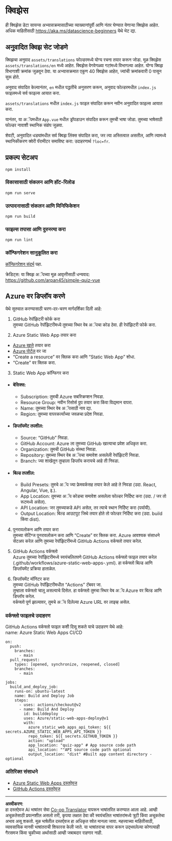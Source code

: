 <!--
CO_OP_TRANSLATOR_METADATA:
{
  "original_hash": "e92c33ea498915a13c9aec162616db18",
  "translation_date": "2025-08-27T17:54:23+00:00",
  "source_file": "quiz-app/README.md",
  "language_code": "mr"
}
-->
# क्विझेस

ही क्विझेस डेटा सायन्स अभ्यासक्रमासाठीच्या व्याख्यानांपूर्वी आणि नंतर घेण्यात येणाऱ्या क्विझेस आहेत. अधिक माहितीसाठी https://aka.ms/datascience-beginners येथे भेट द्या.

## अनुवादित क्विझ सेट जोडणे

क्विझचा अनुवाद `assets/translations` फोल्डरमध्ये योग्य रचना तयार करून जोडा. मूळ क्विझेस `assets/translations/en` मध्ये आहेत. क्विझेस वेगवेगळ्या गटांमध्ये विभागल्या आहेत. योग्य क्विझ विभागाशी क्रमांक जुळवून ठेवा. या अभ्यासक्रमात एकूण 40 क्विझेस आहेत, ज्यांची क्रमांकवारी 0 पासून सुरू होते.

अनुवाद संपादित केल्यानंतर, `en` मधील पद्धतींचे अनुसरण करून, अनुवाद फोल्डरमधील `index.js` फाइलमध्ये सर्व फाइल्स आयात करा.

`assets/translations` मधील `index.js` फाइल संपादित करून नवीन अनुवादित फाइल्स आयात करा.

यानंतर, या अॅपमधील `App.vue` मधील ड्रॉपडाउन संपादित करून तुमची भाषा जोडा. तुमच्या भाषेसाठी फोल्डर नावाशी स्थानिक संक्षेप जुळवा.

शेवटी, अनुवादित धड्यांमधील सर्व क्विझ लिंक्स संपादित करा, जर त्या अस्तित्वात असतील, आणि त्यामध्ये स्थानिकीकरण क्वेरी पॅरामीटर समाविष्ट करा: उदाहरणार्थ `?loc=fr`.

## प्रकल्प सेटअप

```
npm install
```

### विकासासाठी संकलन आणि हॉट-रिलोड

```
npm run serve
```

### उत्पादनासाठी संकलन आणि मिनिफिकेशन

```
npm run build
```

### फाइल्स तपासा आणि दुरुस्त्या करा

```
npm run lint
```

### कॉन्फिगरेशन सानुकूलित करा

[कॉन्फिगरेशन संदर्भ](https://cli.vuejs.org/config/) पहा.

क्रेडिट्स: या क्विझ अॅपच्या मूळ आवृत्तीसाठी धन्यवाद: https://github.com/arpan45/simple-quiz-vue

## Azure वर डिप्लॉय करणे

येथे सुरुवात करण्यासाठी चरण-दर-चरण मार्गदर्शिका दिली आहे:

1. GitHub रेपॉझिटरी फोर्क करा  
तुमच्या GitHub रेपॉझिटरीमध्ये तुमच्या स्थिर वेब अॅपचा कोड ठेवा. ही रेपॉझिटरी फोर्क करा.

2. Azure Static Web App तयार करा  
- [Azure खाते](http://azure.microsoft.com) तयार करा  
- [Azure पोर्टल](https://portal.azure.com) वर जा  
- “Create a resource” वर क्लिक करा आणि “Static Web App” शोधा.  
- “Create” वर क्लिक करा.  

3. Static Web App कॉन्फिगर करा  
- #### बेसिक्स:  
  - Subscription: तुमची Azure सबस्क्रिप्शन निवडा.  
  - Resource Group: नवीन रिसोर्स ग्रुप तयार करा किंवा विद्यमान वापरा.  
  - Name: तुमच्या स्थिर वेब अॅपसाठी नाव द्या.  
  - Region: तुमच्या वापरकर्त्यांच्या जवळचा प्रदेश निवडा.  

- #### डिप्लॉयमेंट तपशील:  
  - Source: “GitHub” निवडा.  
  - GitHub Account: Azure ला तुमच्या GitHub खात्याचा प्रवेश अधिकृत करा.  
  - Organization: तुमची GitHub संस्था निवडा.  
  - Repository: तुमच्या स्थिर वेब अॅपचा समावेश असलेली रेपॉझिटरी निवडा.  
  - Branch: ज्या शाखेतून तुम्हाला डिप्लॉय करायचे आहे ती निवडा.  

- #### बिल्ड तपशील:  
  - Build Presets: तुमचे अॅप ज्या फ्रेमवर्कसह तयार केले आहे ते निवडा (उदा. React, Angular, Vue, इ.).  
  - App Location: तुमच्या अॅप कोडचा समावेश असलेला फोल्डर निर्दिष्ट करा (उदा. / जर तो रूटमध्ये असेल).  
  - API Location: जर तुमच्याकडे API असेल, तर त्याचे स्थान निर्दिष्ट करा (पर्यायी).  
  - Output Location: बिल्ड आउटपुट जिथे तयार होते तो फोल्डर निर्दिष्ट करा (उदा. build किंवा dist).  

4. पुनरावलोकन आणि तयार करा  
तुमच्या सेटिंग्ज पुनरावलोकन करा आणि “Create” वर क्लिक करा. Azure आवश्यक संसाधने सेटअप करेल आणि तुमच्या रेपॉझिटरीमध्ये GitHub Actions वर्कफ्लो तयार करेल.  

5. GitHub Actions वर्कफ्लो  
Azure तुमच्या रेपॉझिटरीमध्ये स्वयंचलितपणे GitHub Actions वर्कफ्लो फाइल तयार करेल (.github/workflows/azure-static-web-apps-<name>.yml). हा वर्कफ्लो बिल्ड आणि डिप्लॉयमेंट प्रक्रिया हाताळेल.  

6. डिप्लॉयमेंट मॉनिटर करा  
तुमच्या GitHub रेपॉझिटरीमधील “Actions” टॅबवर जा.  
तुम्हाला वर्कफ्लो चालू असल्याचे दिसेल. हा वर्कफ्लो तुमचा स्थिर वेब अॅप Azure वर बिल्ड आणि डिप्लॉय करेल.  
वर्कफ्लो पूर्ण झाल्यावर, तुमचे अॅप दिलेल्या Azure URL वर लाइव्ह असेल.  

### वर्कफ्लो फाइलचे उदाहरण

GitHub Actions वर्कफ्लो फाइल कशी दिसू शकते याचे उदाहरण येथे आहे:  
name: Azure Static Web Apps CI/CD  
```
on:
  push:
    branches:
      - main
  pull_request:
    types: [opened, synchronize, reopened, closed]
    branches:
      - main

jobs:
  build_and_deploy_job:
    runs-on: ubuntu-latest
    name: Build and Deploy Job
    steps:
      - uses: actions/checkout@v2
      - name: Build And Deploy
        id: builddeploy
        uses: Azure/static-web-apps-deploy@v1
        with:
          azure_static_web_apps_api_token: ${{ secrets.AZURE_STATIC_WEB_APPS_API_TOKEN }}
          repo_token: ${{ secrets.GITHUB_TOKEN }}
          action: "upload"
          app_location: "quiz-app" # App source code path
          api_location: ""API source code path optional
          output_location: "dist" #Built app content directory - optional
```

### अतिरिक्त संसाधने  
- [Azure Static Web Apps दस्तऐवज](https://learn.microsoft.com/azure/static-web-apps/getting-started)  
- [GitHub Actions दस्तऐवज](https://docs.github.com/actions/use-cases-and-examples/deploying/deploying-to-azure-static-web-app)  

---

**अस्वीकरण**:  
हा दस्तऐवज AI भाषांतर सेवा [Co-op Translator](https://github.com/Azure/co-op-translator) वापरून भाषांतरित करण्यात आला आहे. आम्ही अचूकतेसाठी प्रयत्नशील असलो तरी, कृपया लक्षात ठेवा की स्वयंचलित भाषांतरांमध्ये त्रुटी किंवा अचूकतेचा अभाव असू शकतो. मूळ भाषेतील दस्तऐवज हा अधिकृत स्रोत मानला जावा. महत्त्वाच्या माहितीसाठी, व्यावसायिक मानवी भाषांतराची शिफारस केली जाते. या भाषांतराचा वापर करून उद्भवलेल्या कोणत्याही गैरसमज किंवा चुकीच्या अर्थासाठी आम्ही जबाबदार राहणार नाही.